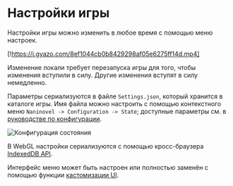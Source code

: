 # Настройки игры

Настройки игры можно изменить в любое время с помощью меню настроек.

[!https://i.gyazo.com/8ef1044cb0b8429298af05e6275ff14d.mp4]

Изменение локали требует перезапуска игры для того, чтобы изменения вступили в силу. Другие изменения вступят в силу немедленно.

Параметры сериализуются в файле `Settings.json`, который хранится в каталоге игры. Имя файла можно настроить с помощью контекстного меню `Naninovel -> Configuration -> State`; доступные параметры см. в [руководстве по конфигурации](/ru/guide/configuration#состояние).

![Конфигурация состояния](https://i.gyazo.com/606bb86f6cac2cc2275ca8912f2e6d17.png)

В WebGL настройки сериализуются с помощью кросс-браузера [IndexedDB API](https://en.wikipedia.org/wiki/Indexed_Database_API).

Интерфейс меню может быть настроен или полностью заменён с помощью функции [кастомизации UI](/ru/guide/user-interface#кастомизация-UI).
